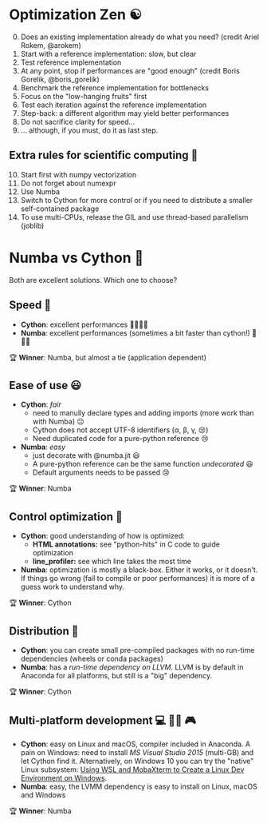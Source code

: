 # Optimization Zen ☯️

0. Does an existing implementation already do what you need? (credit Ariel Rokem, @arokem)
1. Start with a reference implementation: slow, but clear
2. Test reference implementation
3. At any point, stop if performances are "good enough" (credit Boris Gorelik, @boris_gorelik)
3. Benchmark the reference implementation for bottlenecks
4. Focus on the "low-hanging fruits" first
5. Test each iteration against the reference implementation
7. Step-back: a different algorithm may yield better performances
8. Do not sacrifice clarity for speed...
9. ... although, if you must, do it as last step.

## Extra rules for scientific computing 📜

10. Start first with numpy vectorization
11. Do not forget about numexpr
11. Use Numba
12. Switch to Cython for more control or if you need to distribute a smaller self-contained package
13. To use multi-CPUs, release the GIL and use thread-based parallelism (joblib)

# Numba vs Cython 🏁

Both are excellent solutions. Which one to choose?

## Speed 🚀

- **Cython**: excellent performances 🏃🏃🏃🏃
- **Numba**: excellent performances (sometimes a bit faster than cython!) 🏃🏃🏃

🏆 **Winner**: Numba, but almost a tie (application dependent)


## Ease of use 😃

- **Cython**: *fair*
    - need to manully declare types and adding imports (more work than with Numba) 😐
    - Cython does not accept UTF-8 identifiers (α, β, γ, 😢)
    - Need duplicated code for a pure-python reference 😢
- **Numba**: *easy*
    - just decorate with @numba.jit 😃
    - A pure-python reference can be the same function *undecorated* 😃
    - Default arguments needs to be passed 😢

🏆 **Winner**: Numba


## Control optimization 🔧

- **Cython**: good understanding of how is optimized:
    - **HTML annotations:** see "python-hits" in C code to guide optimization
    - **line_profiler:** see which line takes the most time
- **Numba**: optimization is mostly a black-box. Either it works, or it doesn't. If things go wrong (fail to compile or poor performances) it is more of a guess work to understand why.

🏆 **Winner**: Cython


## Distribution 🚚 

- **Cython**: you can create small pre-compiled packages with no run-time dependencies (wheels or conda packages)
- **Numba**: has a *run-time dependency on LLVM*. LLVM is by default in Anaconda for all platforms, but still is a "big" dependency.

🏆 **Winner**: Cython


## Multi-platform development 💻 🚴🏿 🎮

- **Cython**: easy on Linux and macOS, compiler included in Anaconda. 
  A pain on Windows: need to install *MS Visual Studio 2015* (multi-GB) 
  and let Cython find it. Alternatively, on Windows 10 you can try the "native" Linux subsystem:
  [Using WSL and MobaXterm to Create a Linux Dev Environment on Windows](https://nickjanetakis.com/blog/using-wsl-and-mobaxterm-to-create-a-linux-dev-environment-on-windows).
- **Numba**: easy, the LVMM dependency is easy to install on Linux, macOS and Windows

🏆 **Winner**: Numba





